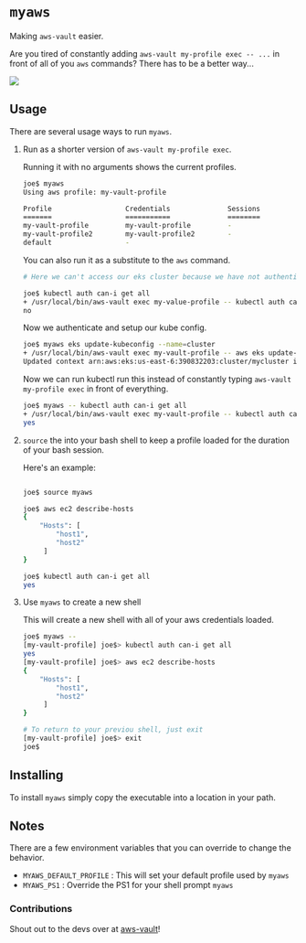 # `myaws`
 
Making `aws-vault` easier.

Are you tired of constantly adding `aws-vault my-profile exec -- ...` in front of all of you `aws` commands?
There has to be a better way...

<img src="https://media.giphy.com/media/l0HlOrRj8sqK1xiJa/giphy.gif" />

## Usage

There are several usage ways to run `myaws`.

1. Run as a shorter version of `aws-vault my-profile exec`.

    Running it with no arguments shows the current profiles.
    
    ```bash
    joe$ myaws
    Using aws profile: my-vault-profile

    Profile                  Credentials              Sessions
    =======                  ===========              ========
    my-vault-profile         my-vault-profile         - 
    my-vault-profile2        my-vault-profile2        -
    default                  -
    ```

    You can also run it as a substitute to the `aws` command.
    
    ```bash
    # Here we can't access our eks cluster because we have not authenticated
 
    joe$ kubectl auth can-i get all
    + /usr/local/bin/aws-vault exec my-value-profile -- kubectl auth can-i get all
    no
    ```
    
    Now we authenticate and setup our kube config.
    ```bash
    joe$ myaws eks update-kubeconfig --name=cluster
    + /usr/local/bin/aws-vault exec my-vault-profile -- aws eks update-kubeconfig --name=cluster1
    Updated context arn:aws:eks:us-east-6:390832203:cluster/mycluster in ~/.kube/config
    ```
    
    Now we can run kubectl run this instead of constantly typing `aws-vault my-profile exec` in front of everything.
    ```bash
    joe$ myaws -- kubectl auth can-i get all
    + /usr/local/bin/aws-vault exec my-vault-profile -- kubectl auth can-i get all
    yes
    ``` 

2. `source` the into your bash shell to keep a profile loaded for the duration
of your bash session.

    Here's an example: 
    ```bash
    
    joe$ source myaws

    joe$ aws ec2 describe-hosts
    {
        "Hosts": [
            "host1",
            "host2"
         ]
    } 
    
    joe$ kubectl auth can-i get all
    yes
    ```

3. Use `myaws` to create a new shell

    This will create a new shell with all of your aws credentials loaded.
    ```bash
    joe$ myaws --
    [my-vault-profile] joe$> kubectl auth can-i get all
    yes
    [my-vault-profile] joe$> aws ec2 describe-hosts
    {
        "Hosts": [
            "host1",
            "host2"
         ]
    } 
 
    # To return to your previou shell, just exit
    [my-vault-profile] joe$> exit 
    joe$ 

    ```
    
## Installing

To install `myaws` simply copy the executable into a location in your path.


## Notes

There are a few environment variables that you can override to change the behavior.
* `MYAWS_DEFAULT_PROFILE` : This will set your default profile used by `myaws`
* `MYAWS_PS1` : Override the PS1 for your shell prompt `myaws`



### Contributions 

Shout out to the devs over at [aws-vault](https://github.com/99designs/aws-vault)!
